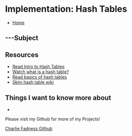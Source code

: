 # Implementation: Hash Tables

- [Home](https://fadnesscharlie.github.io/reading-notes/401/)

## ---Subject



## Resources

- [Read Intro to Hash Tables](https://codefellows.github.io/common_curriculum/data_structures_and_algorithms/Code_401/class-30/resources/Hashtables.html)
- [Watch what is a hash table?](https://www.youtube.com/watch?v=MfhjkfocRR0)
- [Read basics of hash tables](https://www.hackerearth.com/practice/data-structures/hash-tables/basics-of-hash-tables/tutorial/)
- [Skim hash table wiki](https://en.wikipedia.org/wiki/Hash_table)

## Things I want to know more about

- 

Please visit my Github for more of my Projects!

[Charlie Fadness Github](https://github.com/fadnesscharlie)
